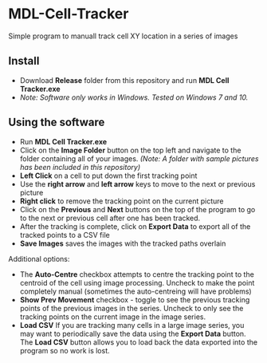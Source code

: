 # MDL-Cell-Tracker
Simple program to manuall track cell XY location in a series of images

## Install
- Download **Release** folder from this repository and run **MDL Cell Tracker.exe**
- *Note: Software only works in Windows. Tested on Windows 7 and 10.*

## Using the software
- Run **MDL Cell Tracker.exe**
- Click on the **Image Folder** button on the top left and navigate to the folder containing all of your images. *(Note: A folder with sample pictures has been included in this repository)*
- **Left Click** on a cell to put down the first tracking point
- Use the **right arrow** and **left arrow** keys to move to the next or previous picture
- **Right click** to remove the tracking point on the current picture
- Click on the **Previous** and **Next** buttons on the top of the program to go to the next or previous cell after one has been tracked.
- After the tracking is complete, click on **Export Data** to export all of the tracked points to a CSV file
- **Save Images** saves the images with the tracked paths overlain

Additional options:
- The **Auto-Centre** checkbox attempts to centre the tracking point to the centroid of the cell using image processing. Uncheck to make the point completely manual (sometimes the auto-centreing will have problems)
- **Show Prev Movement** checkbox - toggle to see the previous tracking points of the previous images in the series. Uncheck to only see the tracking points on the current image in the image series.
- **Load CSV** If you are tracking many cells in a large image series, you may want to periodically save the data using the **Export Data** button. The **Load CSV** button allows you to load back the data exported into the program so no work is lost.
